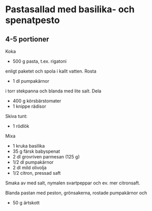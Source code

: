 # Pastasallad med basilika- och spenatpesto

## 4-5 portioner

Koka

* 500 g pasta, t.ex. rigatoni

enligt paketet och spola i kallt vatten. Rosta

* 1 dl pumpakärnor

i torr stekpanna och blanda med lite salt. Dela

* 400 g körsbärstomater
* 1 knippe rädisor

Skiva tunt:

* 1 rödlök

Mixa

* 1 kruka basilika
* 35 g färsk babyspenat
* 2 dl grovriven parmesan (125 g)
* 1/2 dl pumpakärnor
* 2 dl mild olivolja
* 1/2 citron, pressad saft

Smaka av med salt, nymalen svartpeppar och ev. mer citronsaft.

Blanda pastan med peston, grönsakerna, rostade pumpakärnor och

* 50 g ärtskott

